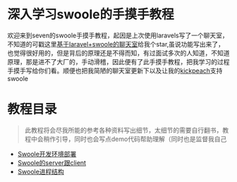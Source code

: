 # 深入学习swoole的手摸手教程

欢迎来到seven的swoole手摸手教程，起因是上次使用laravels写了一个聊天室，不知道的可戳这里[基于laravel+swoole的聊天室](https://github.com/shisiying/webim)给我个star,虽说功能写出来了，也觉得很好用的，但是背后的原理还是不得而知，有过面试多次的人知道，不知道原理，那是进不了大厂的，手动滑稽，因此便有了此手摸手教程，把我学习的过程手摸手写给你们看。顺便也把我简陋的聊天室更新下以及让我的[kickpeach](https://github.com/KickPeach/kickPeach)支持swoole


# 教程目录

>此教程将会尽我所能的参考各种资料写出细节，太细节的需要自行翻书，教程中会稍作引导，同时也会写点demo代码帮助理解（同时也是监督我自己

- [Swoole开发环境部署](Swoole开发环境部署.md)
- [Swoole的server跟client](Swoole的server跟client.md)
- [Swoole进程结构](Swoole进程结构.md)


